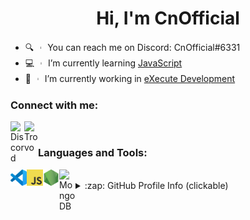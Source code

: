 <h1 align="center">Hi, I'm CnOfficial</h1>

- 🔍 ︲ You can reach me on Discord: CnOfficial#6331
- 💻 ︲ I’m currently learning [JavaScript](https://www.javascript.com/)
- 🔧 ︲ I’m currently working in [eXecute Development](https://discord.gg/rwnRKZMFGj)

### Connect with me:
<a href="https://discord.gg/raxbKHt">
<img align="left" alt="Discord" width="22px" src="https://i.imgur.com/vlwuv5z.png" />
</a>
<a href="https://trovo.live/CnOfficial">
<img align="left" alt="Trovo" width="22px" src="https://static.trovo.live/cat/img/icon_512.4f5f85.png" />
</a>
<br />

### Languages and Tools:
<a href="https://code.visualstudio.com/">
<img align="left" alt="Visual Studio Code" width="26px" src="https://raw.githubusercontent.com/github/explore/80688e429a7d4ef2fca1e82350fe8e3517d3494d/topics/visual-studio-code/visual-studio-code.png" />
</a>
<a href="https://www.javascript.com/">
<img align="left" alt="JavaScript" width="26px" src="https://raw.githubusercontent.com/github/explore/80688e429a7d4ef2fca1e82350fe8e3517d3494d/topics/javascript/javascript.png" />
</a>
<a href="https://nodejs.org/en/">
<img align="left" alt="Node.js" width="26px" src="https://raw.githubusercontent.com/github/explore/80688e429a7d4ef2fca1e82350fe8e3517d3494d/topics/nodejs/nodejs.png"/>
</a>
<a href="https://cloud.mongodb.com/">
<img align="left" alt="MongoDB" width="26px" src="https://imgur.com/jaQpBW8.png" />
</a>


<br />

<details>
  <summary>:zap: GitHub Profile Info (clickable) </summary>
  <h1 align="center">Profile Status</h1>
  <details>
    <summary>:zap: Languages (clickabe) </summary>
  <img align="center" alt="Most used languages" src="https://github-readme-stats.vercel.app/api/top-langs/?username=CnOfficial&show_icons=true&theme=blue-green)](https://github.com/anuraghazra/github-readme-stats)" />
    </details>
  
  <details>
    <summary>:zap: GitHub Status </summary>
  <img align="center" alt="My GitHub Stats" src="https://github-readme-stats.vercel.app/api?username=adamz25&show_icons=true&count_private=true&theme=blue-green" />
</details>
